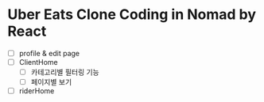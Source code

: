 # Uber Eats Clone Coding in Nomad by React

- [ ] profile & edit page
- [ ] ClientHome
  - [ ] 카테고리별 필터링 기능
  - [ ] 페이지별 보기
- [ ] riderHome
